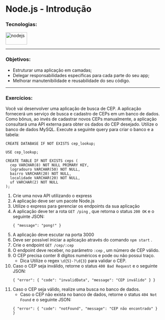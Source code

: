 # Node.js - Introdução

### Tecnologias:

<img src="https://upload.wikimedia.org/wikipedia/commons/thumb/d/d9/Node.js_logo.svg/1024px-Node.js_logo.svg.png" alt="nodejs" width="70" height="40"/>


---

### Objetivos:

- Estruturar uma aplicação em camadas;
- Delegar responsabilidades específicas para cada parte do seu app;
- Melhorar manutenibilidade e reusabilidade do seu código.

---

### Exercícios:

Você vai desenvolver uma aplicação de busca de CEP. A aplicação fornecerá um serviço de busca e cadastro de CEPs em um banco de dados. Como bônus, ao invés de cadastrar novos CEPs manualmente, a aplicação consultará uma API externa para obter os dados do CEP desejado.
Utilize o banco de dados MySQL. Execute a seguinte query para criar o banco e a tabela:
~~~
CREATE DATABASE IF NOT EXISTS cep_lookup;

USE cep_lookup;

CREATE TABLE IF NOT EXISTS ceps (
  cep VARCHAR(8) NOT NULL PRIMARY KEY,
  logradouro VARCHAR(50) NOT NULL,
  bairro VARCHAR(20) NOT NULL,
  localidade VARCHAR(20) NOT NULL,
  uf VARCHAR(2) NOT NULL
);
~~~

1. Crie uma nova API utilizando o express
2. A aplicação deve ser um pacote Node.js
3. Utilize o express para gerenciar os endpoints da sua aplicação
4. A aplicação deve ter a rota `GET /ping` , que retorna o status `200 OK` e o seguinte JSON:
    ~~~
    { "message": "pong!" }
    ~~~
5. A aplicação deve escutar na porta 3000
6. Deve ser possível iniciar a aplicação através do comando `npm start` .
7. Crie o endpoint `GET /cep/:cep`
8. O endpoint deve receber, no parâmetro `:cep` , um número de CEP válido.
9. O CEP precisa conter 8 dígitos numéricos e pode ou não possui traço.
    - Dica Utilize o regex `\d{5}-?\d{3}` para validar o CEP.
10. Caso o CEP seja inválido, retorne o status `400 Bad Request` e o seguinte JSON:
    ~~~
    { "error": { "code": "invalidData", "message": "CEP inválido" } }
    ~~~
11. Caso o CEP seja válido, realize uma busca no banco de dados.
    - Caso o CEP não exista no banco de dados, retorne o status `404 Not Found` e o seguinte JSON:
    ~~~
    { "error": { "code": "notFound", "message": "CEP não encontrado" } }
    ~~~